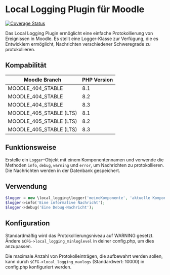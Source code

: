 # Local Logging Plugin für Moodle

[![Coverage Status](https://coveralls.io/repos/github/ProjektAdLer/MoodlePluginLocalLogging/badge.svg?branch=main)](https://coveralls.io/github/ProjektAdLer/MoodlePluginLocalLogging?branch=main)

Das Local Logging Plugin ermöglicht eine einfache Protokollierung von Ereignissen in Moodle. Es stellt eine Logger-Klasse zur Verfügung, die es Entwicklern ermöglicht, Nachrichten verschiedener Schweregrade zu protokollieren.

## Kompabilität

| Moodle Branch           | PHP Version |
|-------------------------|-------------|
| MOODLE_404_STABLE       | 8.1         |
| MOODLE_404_STABLE       | 8.2         |
| MOODLE_404_STABLE       | 8.3         |
| MOODLE_405_STABLE (LTS) | 8.1         |
| MOODLE_405_STABLE (LTS) | 8.2         |
| MOODLE_405_STABLE (LTS) | 8.3         |


## Funktionsweise

Erstelle ein `Logger`-Objekt mit einem Komponentennamen und verwende die Methoden `info`, `debug`, `warning` und `error`, um Nachrichten zu protokollieren. Die Nachrichten werden in der Datenbank gespeichert.

## Verwendung

```php
$logger = new \local_logging\logger('meineKomponente', 'aktuelle Komponente');
$logger->info('Eine informative Nachricht');
$logger->debug('Eine Debug-Nachricht');
```

## Konfiguration

Standardmäßig wird das Protokollierungsniveau auf WARNING gesetzt. Ändere `$CFG->local_logging_minloglevel` in deiner config.php, um dies anzupassen.

Die maximale Anzahl von Protokolleinträgen, die aufbewahrt werden sollen, kann durch `$CFG->local_logging_maxlogs` (Standardwert: 10000) in config.php konfiguriert werden.
